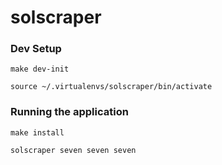 # solscraper


### Dev Setup

`make dev-init`

`source ~/.virtualenvs/solscraper/bin/activate`

### Running the application

`make install`

`solscraper seven seven seven`
